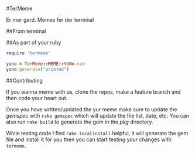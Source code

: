 #TerMeme

Er mer gerd. Memes fer der terminal


##From terminal

##As part of your ruby

```ruby
require 'termeme'

yuno = TerMeme::MEME::YUNo.new
yuno.generate("printed")
```

##Contributing

If you wanna meme with us, clone the repos, make a feature branch
and then code your heart out.

Once you have written/updated the yur meme make sure to update
the _gemspec_ with `rake gemspec` which will update the file
list, date, etc. You can also run `rake build` to generate the
gem in the _pkg_ directory.

While testing code I find `rake localinstall` helpful, it will generate
the gem file and install it for you then you can start testing
your changes with `termeme`.
